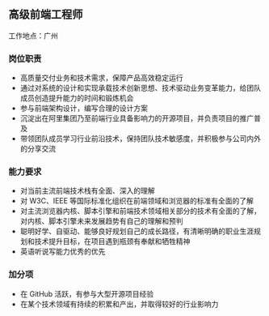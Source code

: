 
## 高级前端工程师

工作地点：广州

### 岗位职责

- 高质量交付业务和技术需求，保障产品高效稳定运行
- 通过对系统的设计和实现承载技术创新思想、技术驱动业务变革能力，给团队成员创造提升能力的时间和锻炼机会
- 参与前端架构设计，编写合理的设计方案
- 沉淀出在阿里集团乃至前端行业具备影响力的开源项目，并负责项目的推广普及
- 带领团队成员学习行业前沿技术，保持团队技术敏感度，并积极参与公司内外的分享交流

### 能力要求

- 对当前主流前端技术栈有全面、深入的理解
- 对 W3C、IEEE 等国际标准化组织在前端领域和浏览器的标准有全面的了解
- 对主流浏览器内核、脚本引擎和前端技术领域相关部分的技术有全面的了解，对内核、脚本引擎未来发展趋势有自己的理解和预判
- 聪明好学、自驱动、能够良好规划自己的成长路径，有清晰明确的职业生涯规划和技术提升目标，在项目遇到瓶颈有奉献和牺牲精神
- 英语听说写能力优秀的优先

### 加分项

- 在 GitHub 活跃，有参与大型开源项目经验
- 在某个技术领域有持续的积累和产出，并取得较好的行业影响力
